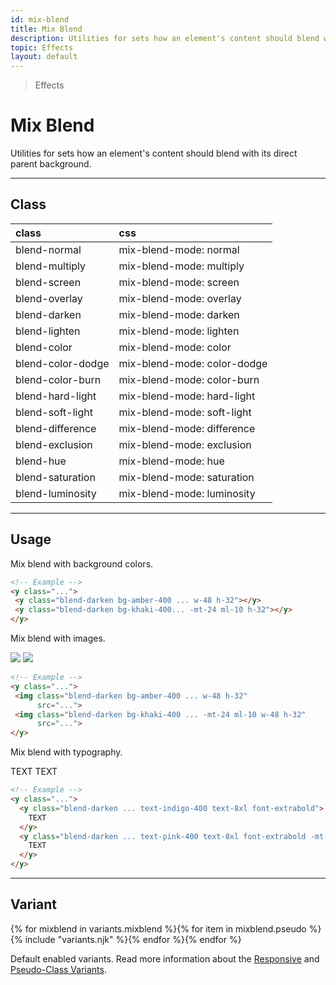 ```yaml
---
id: mix-blend
title: Mix Blend
description: Utilities for sets how an element's content should blend with its direct parent background.
topic: Effects
layout: default
---
```


> Effects

# Mix Blend

Utilities for sets how an element's content should blend with its direct parent background.

---

## Class

| <span class="px-3 py-1 text-white (dark)text-charcoal-100 bg-charcoal-100 (dark)bg-gray-600 rounded-full">class</span> | <span class="px-3 py-1 text-white (dark)text-charcoal-100 bg-charcoal-100 (dark)bg-gray-600 rounded-full">css</span> |
|:--|:--|
| blend-normal | mix-blend-mode: normal |
| blend-multiply | mix-blend-mode: multiply |
| blend-screen | mix-blend-mode: screen |
| blend-overlay | mix-blend-mode: overlay |
| blend-darken | mix-blend-mode: darken |
| blend-lighten | mix-blend-mode: lighten |
| blend-color | mix-blend-mode: color |
| blend-color-dodge | mix-blend-mode: color-dodge |
| blend-color-burn | mix-blend-mode: color-burn |
| blend-hard-light | mix-blend-mode: hard-light |
| blend-soft-light | mix-blend-mode: soft-light |
| blend-difference | mix-blend-mode: difference |
| blend-exclusion | mix-blend-mode: exclusion |
| blend-hue | mix-blend-mode: hue |
| blend-saturation | mix-blend-mode: saturation |
| blend-luminosity | mix-blend-mode: luminosity |

---

## Usage

Mix blend with background colors.

<y class="px-4 my-2 mx-auto w-64">
  <y class="w-48 h-32 bg-amber-400 blend-darken"></y>
  <y class="-mt-24 ml-10 h-32 bg-khaki-400 blend-darken"></y>
</y>

```html
<!-- Example -->
<y class="...">
 <y class="blend-darken bg-amber-400 ... w-48 h-32"></y>
 <y class="blend-darken bg-khaki-400... -mt-24 ml-10 h-32"></y>
</y>
```

Mix blend with images.

<y class="px-4 my-2 mx-auto w-64">
 <img class="w-48 h-32 bg-amber-400 blend-darken"
      src="https://picsum.photos/400?=1">
 <img class="-mt-24 ml-10 w-48 h-32 bg-khaki-400 blend-darken"
      src="https://picsum.photos/400?=2">
</y>

```html
<!-- Example -->
<y class="...">
 <img class="blend-darken bg-amber-400 ... w-48 h-32"
      src="...">
 <img class="blend-darken bg-khaki-400 ... -mt-24 ml-10 w-48 h-32"
      src="...">
</y>
```

Mix blend with typography.

<y class="px-4 my-2 mx-auto w-64">
  <y class="text-indigo-400 text-8xl font-extrabold blend-darken">
    TEXT
  </y>
  <y class="-mt-32 ml-16 text-pink-400 text-8xl font-extrabold blend-darken">
    TEXT
  </y>
</y>

```html
<!-- Example -->
<y class="...">
  <y class="blend-darken ... text-indigo-400 text-8xl font-extrabold">
    TEXT
  </y>
  <y class="blend-darken ... text-pink-400 text-8xl font-extrabold -mt-32 ml-16 ">
    TEXT
  </y>
</y>
```

---

## Variant

<y class="flex flex-gap-2 flex-wrap justify-start items-center">{% for mixblend in variants.mixblend %}{% for item in mixblend.pseudo %}{% include "variants.njk" %}{% endfor %}{% endfor %}</y>

Default enabled variants. Read more information about the [Responsive](/responsive) and [Pseudo-Class Variants](/pseudo-class-variants/).


